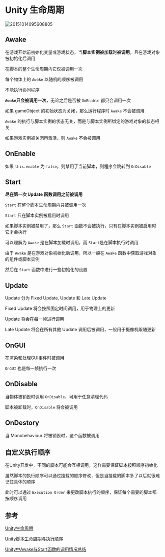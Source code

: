 # Unity 生命周期

![20151014095608805](C:\Users\liang\Desktop\20151014095608805.png)



## Awake

在游戏开始前初始化变量或游戏状态，当**脚本实例被加载时被调用**，且在游戏对象被初始化后调用

在脚本的整个生命周期内它仅被调用一次

每个物体上的 `Awake` 以随机的顺序被调用

不能执行协同程序

**`Awake`只会被调用一次**，无论之后是否被 `OnEnable` 都只会调用一次

如果 gameObject 的初始状态为关闭，那么运行程序时 `Awake` 不会被调用

`Awake` 的执行与脚本实例的状态无关，而是与脚本实例所绑定的游戏对象的状态相关

如果游戏实例被关闭再激活，则 `Awake` 不会被调用



## OnEnable

如果 `this.enable` 为 `false`，则禁用了当前脚本，则程序会跳转到 `OnDisable`



## Start

**尽在第一次 Update 函数调用之前被调用**

`Start` 在整个脚本生命周期内只被调用一次

`Start` 只在脚本实例被启用时调用

如果脚本实例被禁用了，那么 `Start` 函数不会被执行，只有在脚本实例被启用时它才会执行

可以理解为 `Awake` 是在脚本加载时调用，而 `Start`是在脚本执行时调用

由于 `Awake` 是在游戏对象初始化后调用，所以一般在 `Awake` 函数中获取游戏对象的组件或脚本实例

然后在 `Start` 函数中进行一些初始化的设置



## Update

Update 分为 Fixed Update, Update 和 Late Update

Fixed Update 将会按照固定时间调用，用于物理上的更新

Update 将会在每一帧进行调用

Late Update 将会在所有其他 Update 调用后被调用，一般用于摄像机跟随更新



## OnGUI

在渲染和处理GUI事件时被调用

`OnGUI` 也是每一帧执行一次



## OnDisable

当物体被销毁时调用 `OnDisable`，可用于任意清理代码

脚本被卸载时，`OnDisable` 将会被调用



## OnDestory

当 Monobehaviour 将被销毁时，这个函数被调用



## 自定义执行顺序

在Unity开发中，不同的脚本可能会互相调用，这样需要保证脚本按照顺序初始化

虽然脚本的执行顺序可以通过挂载的顺序修改，但是当挂载的脚本多了以后就很难记住具体的顺序

此时可以通过 `Execution Order` 来更改脚本执行的顺序，保证每个需要的脚本都按顺序调用



## 参考

[Unity生命周期](https://blog.csdn.net/zhaoguanghui2012/article/details/49121103)

[Unity脚本生命周期与执行顺序](https://www.cnblogs.com/iwiniwin/p/10799836.html)

[Unity中Awake与Start函数的调用情况总结](https://blog.csdn.net/Haohan_Meng/article/details/21857029)

